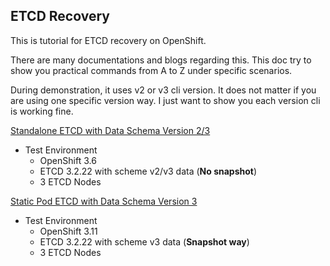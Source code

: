 ETCD Recovery 
-------------

This is tutorial for ETCD recovery on OpenShift.

There are many documentations and blogs regarding this. This doc try to show you practical commands from A to Z under specific scenarios.

During demonstration, it uses v2 or v3 cli version. It does not matter if you are using one specific version way. I just want to show you each version cli is working fine.

[Standalone ETCD with Data Schema Version 2/3](./v2_standalone/README.md)
- Test Environment 
  - OpenShift 3.6
  - ETCD 3.2.22 with scheme v2/v3 data (**No snapshot**)
  - 3 ETCD Nodes

[Static Pod ETCD with Data Schema Version 3](./v3_static_pod/README.md)
- Test Environment 
  - OpenShift 3.11
  - ETCD 3.2.22 with scheme v3 data (**Snapshot way**)
  - 3 ETCD Nodes

